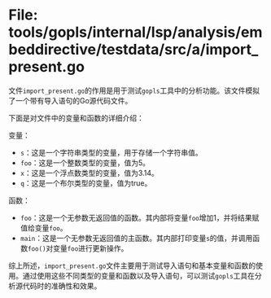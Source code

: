 # File: tools/gopls/internal/lsp/analysis/embeddirective/testdata/src/a/import_present.go

文件`import_present.go`的作用是用于测试`gopls`工具中的分析功能。该文件模拟了一个带有导入语句的Go源代码文件。

下面是对文件中的变量和函数的详细介绍：

变量：
- `s`：这是一个字符串类型的变量，用于存储一个字符串值。
- `foo`：这是一个整数类型的变量，值为5。
- `x`：这是一个浮点数类型的变量，值为3.14。
- `q`：这是一个布尔类型的变量，值为true。

函数：
- `foo`：这是一个无参数无返回值的函数。其内部将变量`foo`增加1，并将结果赋值给变量`foo`。
- `main`：这是一个无参数无返回值的主函数。其内部打印变量`s`的值，并调用函数`foo()`对变量`foo`进行更新操作。

综上所述，`import_present.go`文件主要用于测试导入语句和基本变量和函数的使用。通过使用这些不同类型的变量和函数以及导入语句，可以测试`gopls`工具在分析源代码时的准确性和效果。

